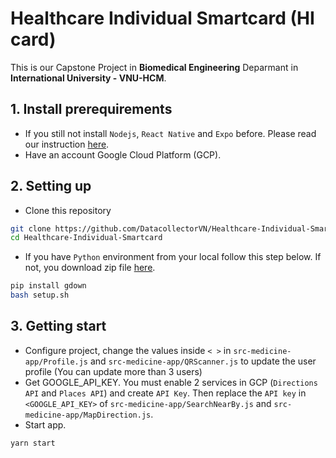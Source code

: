 # Healthcare Individual Smartcard (HI card)
This is our Capstone Project in **Biomedical Engineering** Deparmant in **International University - VNU-HCM**. 

## 1. Install prerequirements
- If you still not install `Nodejs`, `React Native` and `Expo` before. Please read our instruction [here](https://github.com/DatacollectorVN/React-Native-Tutorial).
- Have an account Google Cloud Platform (GCP).

## 2. Setting up
- Clone this repository
```bash
git clone https://github.com/DatacollectorVN/Healthcare-Individual-Smartcard.git
cd Healthcare-Individual-Smartcard
```
- If you have `Python` environment from your local follow this step below. If not, you download zip file [here](https://drive.google.com/file/d/1sqoFRA-rcPOwaxExUUiWsFELWudITARJ/view\?usp\=sharing).
```bash
pip install gdown
bash setup.sh
```

## 3. Getting start
- Configure project, change the values inside `< >` in `src-medicine-app/Profile.js` and `src-medicine-app/QRScanner.js` to update the user profile (You can update more than 3 users)
- Get GOOGLE_API_KEY. You must enable 2 services in GCP (`Directions API` and `Places API`) and create `API Key`. Then replace the `API key` in `<GOOGLE_API_KEY>` of `src-medicine-app/SearchNearBy.js` and `src-medicine-app/MapDirection.js`.
- Start app.
```bash
yarn start
```
 